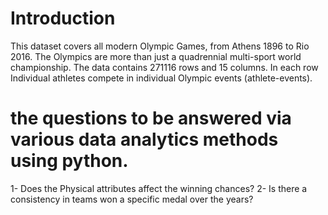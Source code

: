 # Introduction  
  This dataset covers all modern Olympic Games, from Athens 1896 to Rio 2016.
  The Olympics are more than just a quadrennial multi-sport world championship.
  The data contains 271116 rows and 15 columns.
  In each row Individual athletes compete in individual Olympic events (athlete-events).
  
  # the questions to be answered via various data analytics methods using python.
  1- Does the Physical attributes affect the winning chances? 
  2- Is there a consistency in teams won a specific medal over the years?
